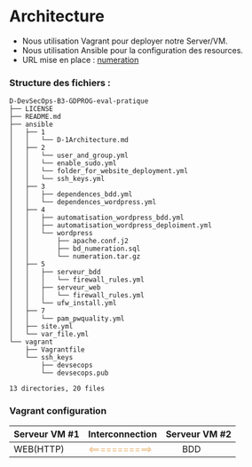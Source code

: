 # Architecture

- Nous utilisation Vagrant pour deployer notre Server/VM.
- Nous utilisation Ansible pour la configuration des resources.
- URL mise en place : [numeration](http://wwww.numeration.com)

### Structure des fichiers :
```schell
D-DevSecOps-B3-GDPROG-eval-pratique
├── LICENSE
├── README.md
├── ansible
│   ├── 1
│   │   └── D-1Architecture.md
│   ├── 2
│   │   └── user_and_group.yml
│   │   └── enable_sudo.yml
│   │   └── folder_for_website_deployment.yml
│   │   └── ssh_keys.yml
│   ├── 3
│   │   ├── dependences_bdd.yml
│   │   └── dependences_wordpress.yml
│   ├── 4
│   │   ├── automatisation_wordpress_bdd.yml
│   │   ├── automatisation_wordpress_deploiment.yml
│   │   └── wordpress
│   │       ├── apache.conf.j2
│   │       ├── bd_numeration.sql
│   │       └── numeration.tar.gz
│   ├── 5
│   │   ├── serveur_bdd
│   │   │   └── firewall_rules.yml
│   │   ├── serveur_web
│   │   │   └── firewall_rules.yml
│   │   └── ufw_install.yml
│   ├── 7
│   │   └── pam_pwquality.yml
│   ├── site.yml
│   └── var_file.yml
└── vagrant
    ├── Vagrantfile
    └── ssh_keys
        ├── devsecops
        └── devsecops.pub

13 directories, 20 files

```

### Vagrant configuration

| Serveur VM #1                              | Interconnection                                   | Serveur VM #2                                    |
|--------------------------------------------|---------------------------------------------------|--------------------------------------------------|
| <div style="margin: auto;">WEB(HTTP)</div> | <span style="color:#eab676" ><===========></span> | <div style="width: 50%; margin: auto;">BDD</div> |